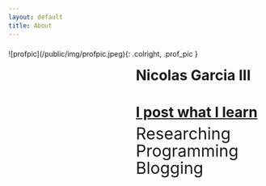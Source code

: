 ```yaml
---
layout: default
title: About
---
```


<h3></h3>
![profpic](/public/img/profpic.jpeg){: .colright, .prof_pic }

<about-short> 
<h1>Nicolas Garcia III</h1>
<h1><a href="https://ngarciaiii.github.io/blog#">I post what I learn</a></h1><h3></h3>
<line-height-reduce>Researching<br><br/> Programming<br><br/> Blogging</line-height-reduce>  
</about-short>

<style >
  
  line-height-reduce {
    line-height: 5%;
    font-size: 2rem;
  }

  h1 a:hover {
      text-decoration: none;
      font-size: 2.3rem;
  }

  about-short {
    float:right;
    width: 50%;
    margin-top: -1.43rem;
  }

</style>